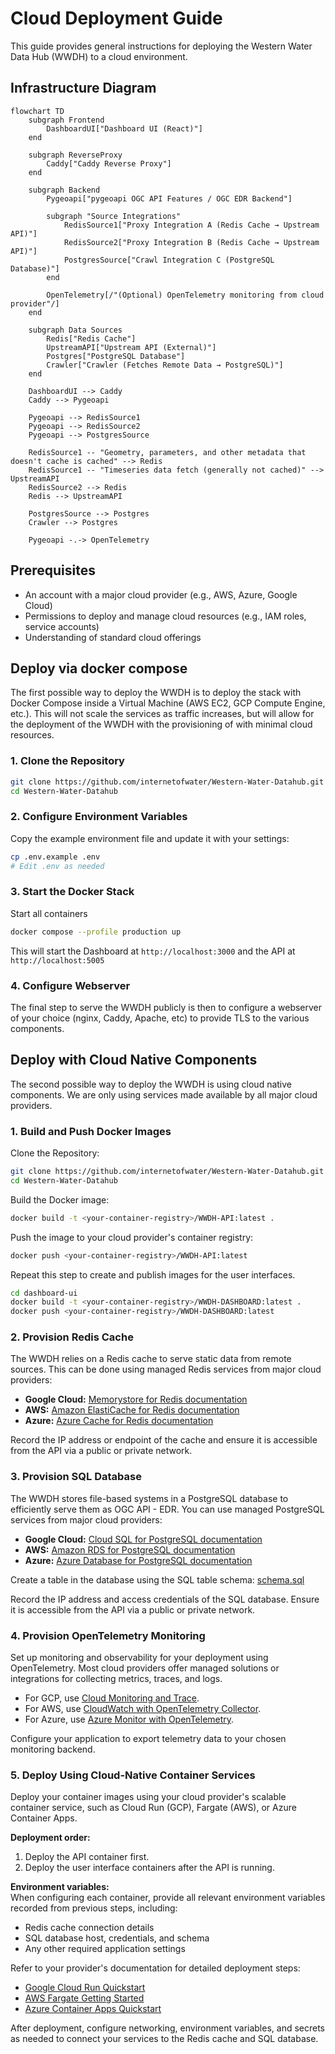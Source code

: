 # Cloud Deployment Guide

This guide provides general instructions for deploying the Western Water Data Hub (WWDH) to a cloud environment.

## Infrastructure Diagram

```mermaid
flowchart TD
    subgraph Frontend
        DashboardUI["Dashboard UI (React)"]
    end

    subgraph ReverseProxy
        Caddy["Caddy Reverse Proxy"]
    end

    subgraph Backend
        Pygeoapi["pygeoapi OGC API Features / OGC EDR Backend"]

        subgraph "Source Integrations"
            RedisSource1["Proxy Integration A (Redis Cache → Upstream API)"]
            RedisSource2["Proxy Integration B (Redis Cache → Upstream API)"]
            PostgresSource["Crawl Integration C (PostgreSQL Database)"]
        end

        OpenTelemetry[/"(Optional) OpenTelemetry monitoring from cloud provider"/]
    end

    subgraph Data Sources
        Redis["Redis Cache"]
        UpstreamAPI["Upstream API (External)"]
        Postgres["PostgreSQL Database"]
        Crawler["Crawler (Fetches Remote Data → PostgreSQL)"]
    end

    DashboardUI --> Caddy
    Caddy --> Pygeoapi

    Pygeoapi --> RedisSource1
    Pygeoapi --> RedisSource2
    Pygeoapi --> PostgresSource

    RedisSource1 -- "Geometry, parameters, and other metadata that doesn't cache is cached" --> Redis
    RedisSource1 -- "Timeseries data fetch (generally not cached)" --> UpstreamAPI
    RedisSource2 --> Redis
    Redis --> UpstreamAPI

    PostgresSource --> Postgres
    Crawler --> Postgres

    Pygeoapi -.-> OpenTelemetry
```

## Prerequisites

- An account with a major cloud provider (e.g., AWS, Azure, Google Cloud)
- Permissions to deploy and manage cloud resources (e.g., IAM roles, service accounts)
- Understanding of standard cloud offerings

## Deploy via docker compose

The first possible way to deploy the WWDH is to deploy the stack with Docker Compose inside a
Virtual Machine (AWS EC2, GCP Compute Engine, etc.). This will not scale the services as traffic increases, but
will allow for the deployment of the WWDH with the provisioning of with minimal cloud resources.

### 1. Clone the Repository

```bash
git clone https://github.com/internetofwater/Western-Water-Datahub.git
cd Western-Water-Datahub
```

### 2. Configure Environment Variables

Copy the example environment file and update it with your settings:

```bash
cp .env.example .env
# Edit .env as needed
```

### 3. Start the Docker Stack

Start all containers

```bash
docker compose --profile production up
```

This will start the Dashboard at `http://localhost:3000` and the API at `http://localhost:5005`

### 4. Configure Webserver

The final step to serve the WWDH publicly is then to configure a webserver of your choice
(nginx, Caddy, Apache, etc) to provide TLS to the various components.

## Deploy with Cloud Native Components

The second possible way to deploy the WWDH is using cloud native components. We are only using
services made available by all major cloud providers.

### 1. Build and Push Docker Images

Clone the Repository:

```bash
git clone https://github.com/internetofwater/Western-Water-Datahub.git
cd Western-Water-Datahub
```

Build the Docker image:

```bash
docker build -t <your-container-registry>/WWDH-API:latest .
```

Push the image to your cloud provider's container registry:

```bash
docker push <your-container-registry>/WWDH-API:latest
```

Repeat this step to create and publish images for the user interfaces.

```bash
cd dashboard-ui
docker build -t <your-container-registry>/WWDH-DASHBOARD:latest .
docker push <your-container-registry>/WWDH-DASHBOARD:latest
```

### 2. Provision Redis Cache

The WWDH relies on a Redis cache to serve static data from remote sources. This can be done using managed Redis services from major cloud providers:

- **Google Cloud:** [Memorystore for Redis documentation](https://cloud.google.com/memorystore/docs/redis)
- **AWS:** [Amazon ElastiCache for Redis documentation](https://docs.aws.amazon.com/AmazonElastiCache/latest/red-ug/WhatIs.html)
- **Azure:** [Azure Cache for Redis documentation](https://learn.microsoft.com/en-us/azure/azure-cache-for-redis/)

Record the IP address or endpoint of the cache and ensure it is accessible from the API via a public or private network.

### 3. Provision SQL Database

The WWDH stores file-based systems in a PostgreSQL database to efficiently serve them as OGC API - EDR. You can use managed PostgreSQL services from major cloud providers:

- **Google Cloud:** [Cloud SQL for PostgreSQL documentation](https://cloud.google.com/sql/docs/postgres)
- **AWS:** [Amazon RDS for PostgreSQL documentation](https://docs.aws.amazon.com/AmazonRDS/latest/UserGuide/CHAP_PostgreSQL.html)
- **Azure:** [Azure Database for PostgreSQL documentation](https://learn.microsoft.com/en-us/azure/postgresql/)

Create a table in the database using the SQL table schema: [schema.sql](/packages/resviz/schema.sql)

Record the IP address and access credentials of the SQL database. Ensure it is accessible from the API via a public or private network.

### 4. Provision OpenTelemetry Monitoring

Set up monitoring and observability for your deployment using OpenTelemetry. Most cloud providers offer managed solutions or integrations for collecting metrics, traces, and logs.

- For GCP, use [Cloud Monitoring and Trace](https://cloud.google.com/monitoring/docs).
- For AWS, use [CloudWatch with OpenTelemetry Collector](https://docs.aws.amazon.com/eks/latest/userguide/otel-collector.html).
- For Azure, use [Azure Monitor with OpenTelemetry](https://learn.microsoft.com/en-us/azure/azure-monitor/app/opentelemetry-overview).

Configure your application to export telemetry data to your chosen monitoring backend.

### 5. Deploy Using Cloud-Native Container Services

Deploy your container images using your cloud provider's scalable container service, such as Cloud Run (GCP), Fargate (AWS), or Azure Container Apps.

**Deployment order:**

1. Deploy the API container first.
2. Deploy the user interface containers after the API is running.

**Environment variables:**  
When configuring each container, provide all relevant environment variables recorded from previous steps, including:

- Redis cache connection details
- SQL database host, credentials, and schema
- Any other required application settings

Refer to your provider's documentation for detailed deployment steps:

- [Google Cloud Run Quickstart](https://cloud.google.com/run/docs/quickstarts)
- [AWS Fargate Getting Started](https://docs.aws.amazon.com/AmazonECS/latest/developerguide/getting-started-fargate.html)
- [Azure Container Apps Quickstart](https://learn.microsoft.com/en-us/azure/container-apps/get-started)

After deployment, configure networking, environment variables, and secrets as needed to connect your services to the Redis cache and SQL database.
